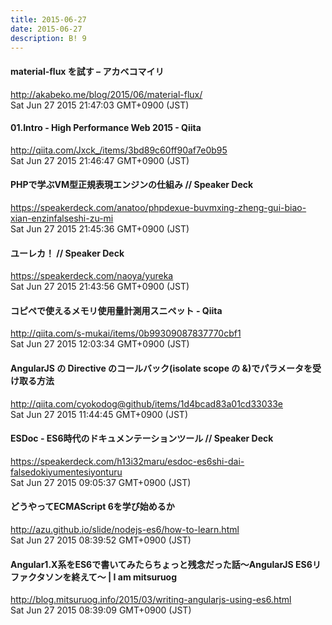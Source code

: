 ```yaml
---
title: 2015-06-27
date: 2015-06-27
description: B! 9
---
```


#### material-flux を試す – アカベコマイリ
http://akabeko.me/blog/2015/06/material-flux/<br>
Sat Jun 27 2015 21:47:03 GMT+0900 (JST)<br>


#### 01.Intro - High Performance Web 2015 - Qiita
http://qiita.com/Jxck_/items/3bd89c60ff90af7e0b95<br>
Sat Jun 27 2015 21:46:47 GMT+0900 (JST)<br>


#### PHPで学ぶVM型正規表現エンジンの仕組み // Speaker Deck
https://speakerdeck.com/anatoo/phpdexue-buvmxing-zheng-gui-biao-xian-enzinfalseshi-zu-mi<br>
Sat Jun 27 2015 21:45:36 GMT+0900 (JST)<br>


#### ユーレカ！ // Speaker Deck
https://speakerdeck.com/naoya/yureka<br>
Sat Jun 27 2015 21:43:56 GMT+0900 (JST)<br>


#### コピペで使えるメモリ使用量計測用スニペット - Qiita
http://qiita.com/s-mukai/items/0b99309087837770cbf1<br>
Sat Jun 27 2015 12:03:34 GMT+0900 (JST)<br>


#### AngularJS の Directive のコールバック(isolate scope の &)でパラメータを受け取る方法
http://qiita.com/cyokodog@github/items/1d4bcad83a01cd33033e<br>
Sat Jun 27 2015 11:44:45 GMT+0900 (JST)<br>


#### ESDoc - ES6時代のドキュメンテーションツール // Speaker Deck
https://speakerdeck.com/h13i32maru/esdoc-es6shi-dai-falsedokiyumentesiyonturu<br>
Sat Jun 27 2015 09:05:37 GMT+0900 (JST)<br>


#### どうやってECMAScript 6を学び始めるか
http://azu.github.io/slide/nodejs-es6/how-to-learn.html<br>
Sat Jun 27 2015 08:39:52 GMT+0900 (JST)<br>


#### Angular1.X系をES6で書いてみたらちょっと残念だった話〜AngularJS ES6リファクタソンを終えて〜 | I am mitsuruog
http://blog.mitsuruog.info/2015/03/writing-angularjs-using-es6.html<br>
Sat Jun 27 2015 08:39:09 GMT+0900 (JST)<br>


